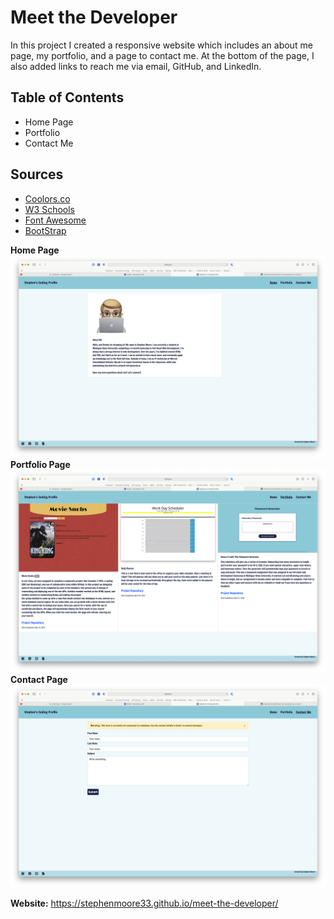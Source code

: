 # Meet the Developer


In this project I created a responsive website which includes an about me page, my portfolio, and a page to contact me. At the bottom of the page, I also added links to reach me via email, GitHub, and LinkedIn.

## Table of Contents

- Home Page
- Portfolio
- Contact Me

## Sources
 - [Coolors.co](https://coolors.co/61a0af-96c9dc-f06c9b-f9b9b7-f5d491)
 - [W3 Schools](https://www.w3schools.com/html/html5_semantic_elements.asp)
 - [Font Awesome](https://www.w3schools.com/html/html5_semantic_elements.asp)
 - [BootStrap](http://getbootstrap.com/)


**Home Page**
![Home Page](assets/images/home_new.png)
**Portfolio Page**
![Portfolio Page](assets/images/portfolio.png)
**Contact Page**
![Contact Page](assets/images/contact.png)

**Website:**
https://stephenmoore33.github.io/meet-the-developer/

